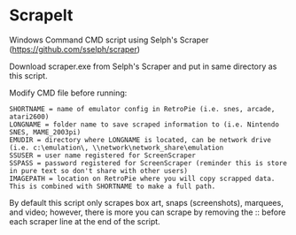 # ScrapeIt
Windows Command CMD script using Selph's Scraper (https://github.com/sselph/scraper)

Download scraper.exe from Selph's Scraper and put in same directory as this script.

Modify CMD file before running:

```
SHORTNAME = name of emulator config in RetroPie (i.e. snes, arcade, atari2600)
LONGNAME = folder name to save scraped information to (i.e. Nintendo SNES, MAME_2003pi)
EMUDIR = directory where LONGNAME is located, can be network drive (i.e. c:\emulation\, \\network\network_share\emulation
SSUSER = user name registered for ScreenScraper
SSPASS = password registered for ScreenScraper (reminder this is store in pure text so don't share with other users)
IMAGEPATH = location on RetroPie where you will copy scrapped data.  This is combined with SHORTNAME to make a full path.
```
By default this script only scrapes box art, snaps (screenshots), marquees, and video; however, there is more you can scrape by removing the :: before each scraper line at the end of the script.

